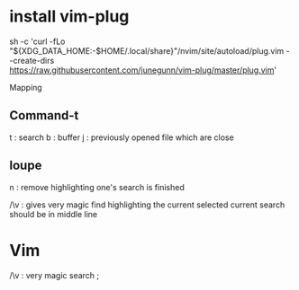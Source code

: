 # install vim-plug
sh -c 'curl -fLo "${XDG_DATA_HOME:-$HOME/.local/share}"/nvim/site/autoload/plug.vim --create-dirs \
       https://raw.githubusercontent.com/junegunn/vim-plug/master/plug.vim'


Mapping

## Command-t

<leader>t : search
<leader>b : buffer
<leader>j : previously opened file which are close

## loupe
<leader>n : remove highlighting one's search is finished

/\v : gives very magic
find highlighting the current selected
current search should be in middle line

# Vim

/\v : very magic search ; 
